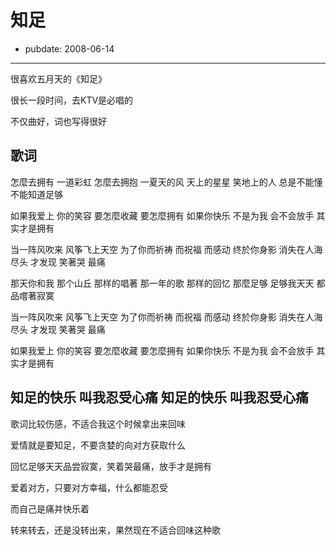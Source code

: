 # 知足

- pubdate: 2008-06-14

--------------------------


很喜欢五月天的《知足》

很长一段时间，去KTV是必唱的

不仅曲好，词也写得很好

歌词
-------------------------------------------------
怎麼去拥有 一道彩虹
怎麼去拥抱 一夏天的风
天上的星星 笑地上的人
总是不能懂 不能知道足够

如果我爱上 你的笑容 要怎麼收藏 要怎麼拥有
如果你快乐 不是为我 会不会放手 其实才是拥有

当一阵风吹来 风筝飞上天空
为了你而祈祷 而祝福 而感动
终於你身影 消失在人海尽头 才发现 笑著哭 最痛

那天你和我 那个山丘 那样的唱著 那一年的歌
那样的回忆 那麼足够 足够我天天 都品嚐著寂寞

当一阵风吹来 风筝飞上天空
为了你而祈祷 而祝福 而感动
终於你身影 消失在人海尽头 才发现 笑著哭 最痛

如果我爱上 你的笑容 要怎麼收藏 要怎麼拥有
如果你快乐 不是为我 会不会放手 其实才是拥有

知足的快乐 叫我忍受心痛
知足的快乐 叫我忍受心痛
-------------------------------------------------

歌词比较伤感，不适合我这个时候拿出来回味

爱情就是要知足，不要贪婪的向对方获取什么

回忆足够天天品尝寂寞，笑着哭最痛，放手才是拥有

爱着对方，只要对方幸福，什么都能忍受

而自己是痛并快乐着

转来转去，还是没转出来，果然现在不适合回味这种歌
